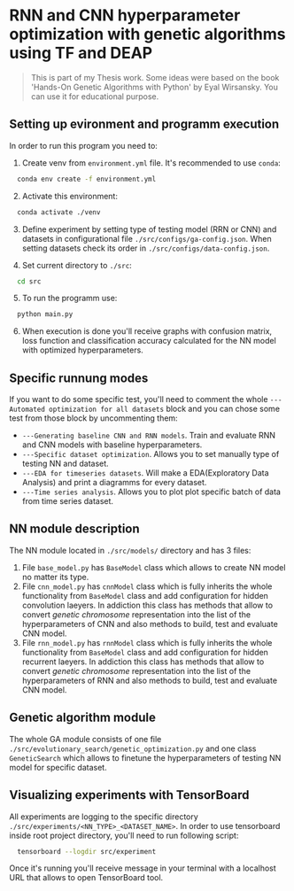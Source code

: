 # RNN and CNN hyperparameter optimization with genetic algorithms using TF and DEAP

> This is part of my Thesis work. Some ideas were based on the book 'Hands-On Genetic Algorithms with Python' by Eyal Wirsansky. You can use it for educational purpose.

## Setting up evironment and programm execution

In order to run this program you need to:

1. Create venv from `environment.yml` file. It's recommended to use `conda`:

```bash
  conda env create -f environment.yml
```

2. Activate this environment:

```bash
  conda activate ./venv
```

3. Define experiment by setting type of testing model (RRN or CNN) and datasets in configurational file `./src/configs/ga-config.json`. When setting datasets check its order in `./src/configs/data-config.json`.

4. Set current directory to `./src`:

```bash
  cd src
```

5. To run the programm use:

```bash
  python main.py
```

6. When execution is done you'll receive graphs with confusion matrix, loss function and classification accuracy calculated for the NN model with optimized hyperparameters.

## Specific runnung modes

If you want to do some specific test, you'll need to comment the whole `---Automated optimization for all datasets` block and you can chose some test from those block by uncommenting them:

- `---Generating baseline CNN and RNN models`. Train and evaluate RNN and CNN models with baseline hyperparameters.
- `---Specific dataset optimization`. Allows you to set manually type of testing NN and dataset.
- `---EDA for timeseries datasets`. Will make a EDA(Exploratory Data Analysis) and print a diagramms for every dataset.
- `---Time series analysis`. Allows you to plot plot specific batch of data from time series dataset.

## NN module description

The NN module located in `./src/models/` directory and has 3 files:

1. File `base_model.py` has `BaseModel` class which allows to create NN model no matter its type.
2. File `cnn_model.py` has `cnnModel` class which is fully inherits the whole functionality from `BaseModel` class and add configuration for hidden convolution laeyers. In addiction this class has methods that allow to convert _genetic chromosome_ representation into the list of the hyperparameters of CNN and also methods to build, test and evaluate CNN model.
3. File `rnn_model.py` has `rnnModel` class which is fully inherits the whole functionality from `BaseModel` class and add configuration for hidden recurrent laeyers. In addiction this class has methods that allow to convert _genetic chromosome_ representation into the list of the hyperparameters of RNN and also methods to build, test and evaluate CNN model.

## Genetic algorithm module

The whole GA module consists of one file `./src/evolutionary_search/genetic_optimization.py` and one class `GeneticSearch` which allows to finetune the hyperparameters of testing NN model for specific dataset.

## Visualizing experiments with TensorBoard

All experiments are logging to the specific directory `./src/experiments/<NN_TYPE>_<DATASET_NAME>`.
In order to use tensorboard inside root project directory, you'll need to run following script:

```bash
  tensorboard --logdir src/experiment
```

Once it's running you'll receive message in your terminal with a localhost URL that allows to open TensorBoard tool.
